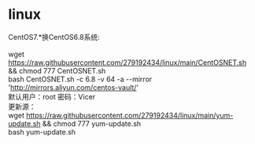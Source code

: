 # linux
CentOS7.*换CentOS6.8系统:
<br />                                                                                                                                                                                                    
wget https://raw.githubusercontent.com/279192434/linux/main/CentOSNET.sh && chmod 777 CentOSNET.sh
<br />
bash CentOSNET.sh -c 6.8 -v 64 -a --mirror 'http://mirrors.aliyun.com/centos-vault/'
<br />
默认用户：root 密码：Vicer
<br />
更新源：
<br />
wget https://raw.githubusercontent.com/279192434/linux/main/yum-update.sh && chmod 777 yum-update.sh
<br />
bash yum-update.sh
